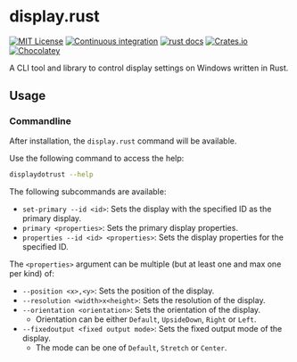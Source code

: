 # display.rust

[![MIT License](https://img.shields.io/crates/l/displayz)](https://choosealicense.com/licenses/mit/) [![Continuous integration](https://github.com/michidk/display.rust/workflows/Continuous%20Integration/badge.svg)](https://github.com/michidk/displaz/actions) [![rust docs](https://docs.rs/displayz/badge.svg)](https://docs.rs/displayz/latest/displayz/) [![Crates.io](https://img.shields.io/crates/v/displayz)](https://crates.io/crates/displayz)
[![Chocolatey](https://img.shields.io/chocolatey/v/displayz?include_prereleases)](https://community.chocolatey.org/packages/displayz)

A CLI tool and library to control display settings on Windows written in Rust.

## Usage

### Commandline

After installation, the `display.rust` command will be available.

Use the following command to access the help:

```sh
displaydotrust --help
```

The following subcommands are available:

- `set-primary --id <id>`: Sets the display with the specified ID as the primary display.
- `primary <properties>`: Sets the primary display properties.
- `properties --id <id> <properties>`: Sets the display properties for the specified ID.

The `<properties>` argument can be multiple (but at least one and max one per kind) of:

- `--position <x>,<y>`: Sets the position of the display.
- `--resolution <width>x<height>`: Sets the resolution of the display.
- `--orientation <orientation>`: Sets the orientation of the display.
  - Orientation can be either `Default`, `UpsideDown`, `Right` or `Left`.
- `--fixedoutput <fixed output mode>`: Sets the fixed output mode of the display.
  - The mode can be one of `Default`, `Stretch` or `Center`.
